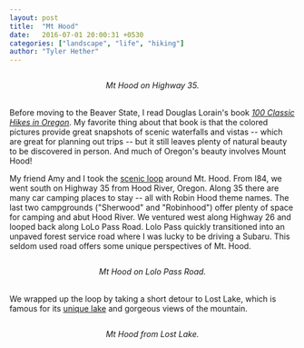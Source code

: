 ```yaml
---
layout: post
title:  "Mt Hood"
date:   2016-07-01 20:00:31 +0530
categories: ["landscape", "life", "hiking"]
author: "Tyler Hether"
---
```


<p align="center">
  <img src="https://farm8.staticflickr.com/7344/27393930352_e7ec29f5d7_b.jpg" alt=""/>
</p>
<center>
<i> Mt Hood on Highway 35. </i>
<br> <br>
</center>

Before moving to the Beaver State, I read Douglas Lorain's book [*100 Classic Hikes in Oregon*](https://books.google.com/books?id=eCV2jzmN0A8C&dq=100+classic+hikes+in+oregon&hl=en&sa=X&ved=0ahUKEwjpyq2M-q_NAhUY7WMKHTP7AloQ6AEIKzAB). My favorite thing about that book is that the colored pictures provide great snapshots of scenic waterfalls and vistas -- which are great for planning out trips -- but it still leaves plenty of natural beauty to be discovered in person. And much of Oregon's beauty involves Mount Hood!

My friend Amy and I took the [scenic loop](http://www.fs.usda.gov/Internet/FSE_DOCUMENTS/stelprdb5227071.pdf) around Mt. Hood. From I84, we went south on Highway 35 from Hood River, Oregon. Along 35 there are many car camping places to stay -- all with Robin Hood theme names. The last two campgrounds ("Sherwood" and "Robinhood") offer plenty of space for camping and abut Hood River. We ventured west along Highway 26 and looped back along LoLo Pass Road. Lolo Pass quickly transitioned into an unpaved forest service road where I was lucky to be driving a Subaru. This seldom used road offers some unique perspectives of Mt. Hood.

<p align="center">
  <img src="https://farm8.staticflickr.com/7793/27393937192_6cf90b2c39_b.jpg" alt=""/>
</p>
<center>
<i> Mt Hood on Lolo Pass Road. </i>
<br> <br>
</center>

We wrapped up the loop by taking a short detour to Lost Lake, which is famous for its [unique lake](http://www.amusingplanet.com/2015/09/oregon-lost-lake-disappears-each-summer.html) and gorgeous views of the mountain.

<p align="center">
  <img src="https://farm8.staticflickr.com/7459/27215842650_73b5146a24_b.jpg" alt=""/>
</p>
<center>
<i> Mt Hood from Lost Lake. </i>
<br> <br>
</center>
